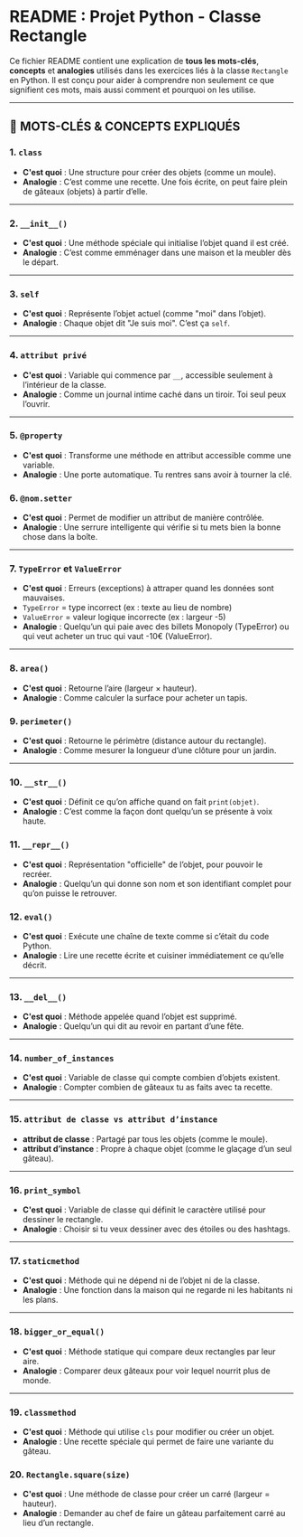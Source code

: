 # README : Projet Python - Classe Rectangle

Ce fichier README contient une explication de **tous les mots-clés**, **concepts** et **analogies** utilisés dans les exercices liés à la classe `Rectangle` en Python. Il est conçu pour aider à comprendre non seulement ce que signifient ces mots, mais aussi comment et pourquoi on les utilise.

---

## 🧠 MOTS-CLÉS & CONCEPTS EXPLIQUÉS

### 1. `class`

* **C'est quoi** : Une structure pour créer des objets (comme un moule).
* **Analogie** : C’est comme une recette. Une fois écrite, on peut faire plein de gâteaux (objets) à partir d’elle.

---

### 2. `__init__()`

* **C'est quoi** : Une méthode spéciale qui initialise l’objet quand il est créé.
* **Analogie** : C’est comme emménager dans une maison et la meubler dès le départ.

---

### 3. `self`

* **C'est quoi** : Représente l’objet actuel (comme "moi" dans l’objet).
* **Analogie** : Chaque objet dit "Je suis moi". C’est ça `self`.

---

### 4. `attribut privé`

* **C'est quoi** : Variable qui commence par `__`, accessible seulement à l’intérieur de la classe.
* **Analogie** : Comme un journal intime caché dans un tiroir. Toi seul peux l’ouvrir.

---

### 5. `@property`

* **C'est quoi** : Transforme une méthode en attribut accessible comme une variable.
* **Analogie** : Une porte automatique. Tu rentres sans avoir à tourner la clé.

### 6. `@nom.setter`

* **C'est quoi** : Permet de modifier un attribut de manière contrôlée.
* **Analogie** : Une serrure intelligente qui vérifie si tu mets bien la bonne chose dans la boîte.

---

### 7. `TypeError` et `ValueError`

* **C'est quoi** : Erreurs (exceptions) à attraper quand les données sont mauvaises.
* `TypeError` = type incorrect (ex : texte au lieu de nombre)
* `ValueError` = valeur logique incorrecte (ex : largeur -5)
* **Analogie** : Quelqu’un qui paie avec des billets Monopoly (TypeError) ou qui veut acheter un truc qui vaut -10€ (ValueError).

---

### 8. `area()`

* **C'est quoi** : Retourne l’aire (largeur × hauteur).
* **Analogie** : Comme calculer la surface pour acheter un tapis.

### 9. `perimeter()`

* **C'est quoi** : Retourne le périmètre (distance autour du rectangle).
* **Analogie** : Comme mesurer la longueur d’une clôture pour un jardin.

---

### 10. `__str__()`

* **C'est quoi** : Définit ce qu’on affiche quand on fait `print(objet)`.
* **Analogie** : C’est comme la façon dont quelqu’un se présente à voix haute.

### 11. `__repr__()`

* **C'est quoi** : Représentation "officielle" de l’objet, pour pouvoir le recréer.
* **Analogie** : Quelqu’un qui donne son nom et son identifiant complet pour qu’on puisse le retrouver.

### 12. `eval()`

* **C'est quoi** : Exécute une chaîne de texte comme si c’était du code Python.
* **Analogie** : Lire une recette écrite et cuisiner immédiatement ce qu’elle décrit.

---

### 13. `__del__()`

* **C'est quoi** : Méthode appelée quand l’objet est supprimé.
* **Analogie** : Quelqu’un qui dit au revoir en partant d’une fête.

---

### 14. `number_of_instances`

* **C'est quoi** : Variable de classe qui compte combien d’objets existent.
* **Analogie** : Compter combien de gâteaux tu as faits avec ta recette.

---

### 15. `attribut de classe vs attribut d’instance`

* **attribut de classe** : Partagé par tous les objets (comme le moule).
* **attribut d’instance** : Propre à chaque objet (comme le glaçage d’un seul gâteau).

---

### 16. `print_symbol`

* **C'est quoi** : Variable de classe qui définit le caractère utilisé pour dessiner le rectangle.
* **Analogie** : Choisir si tu veux dessiner avec des étoiles ou des hashtags.

---

### 17. `staticmethod`

* **C'est quoi** : Méthode qui ne dépend ni de l’objet ni de la classe.
* **Analogie** : Une fonction dans la maison qui ne regarde ni les habitants ni les plans.

---

### 18. `bigger_or_equal()`

* **C'est quoi** : Méthode statique qui compare deux rectangles par leur aire.
* **Analogie** : Comparer deux gâteaux pour voir lequel nourrit plus de monde.

---

### 19. `classmethod`

* **C'est quoi** : Méthode qui utilise `cls` pour modifier ou créer un objet.
* **Analogie** : Une recette spéciale qui permet de faire une variante du gâteau.

### 20. `Rectangle.square(size)`

* **C'est quoi** : Une méthode de classe pour créer un carré (largeur = hauteur).
* **Analogie** : Demander au chef de faire un gâteau parfaitement carré au lieu d’un rectangle.